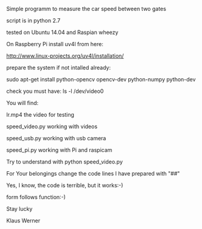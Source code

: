 Simple programm to measure the car speed between two gates

script is in python 2.7

tested on Ubuntu 14.04 and Raspian wheezy

On Raspberry Pi install uv4l from here:

http://www.linux-projects.org/uv4l/installation/

prepare the system if not intalled already:

sudo apt-get install python-opencv opencv-dev python-numpy python-dev

check you must have: ls -l /dev/video0

You will find:

lr.mp4                  the video for testing

speed_video.py   working with videos

speed_usb.py      working with usb camera

speed_pi.py         working with Pi and raspicam

Try to understand with python speed_video.py

For Your belongings change the code lines I have prepared with "##"

Yes, I know, the code is terrible, but it works:-)

form follows function:-)

Stay lucky

Klaus Werner
